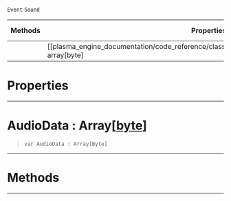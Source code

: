  `Event` `Sound`



|Methods|Properties|Base Classes|Derived Classes|
|---|---|---|---|
| |[[plasma_engine_documentation/code_reference/class_reference/audiobytedataevent/#audiodata-array[byte] | AudioData]]|[event](https://plasmaengine.github.io/PlasmaDocs/Plasma1/C++/code_reference/class_reference/event.md)| |


 #  Properties


---  
 #  AudioData : Array[[byte](https://plasmaengine.github.io/PlasmaDocs/Plasma1/C++/code_reference/lightning_base_types/byte.md)]

> 
> ``` lang=cpp, name=Lightning
> var AudioData : Array[Byte]


---  
 #  Methods


---  
 

 